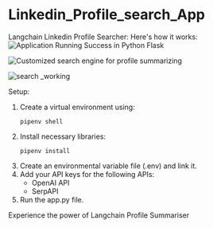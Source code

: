 # Linkedin_Profile_search_App

Langchain Linkedin Profile Searcher:
Here's how it works:![Application Running Success in Python Flask](https://github.com/vardan13/Linkedin_Profile_search_App/assets/28480587/c10dff27-ec1d-4ff0-b09e-79581e64f2bf)

![Customized search engine for profile summarizing](https://github.com/vardan13/Linkedin_Profile_search_App/assets/28480587/153e2327-d4f1-44f8-9d3a-8f08bd68ba0e)

![search _working](https://github.com/vardan13/Linkedin_Profile_search_App/assets/28480587/599d2d9a-0057-4b95-9d03-8d89cb2db36f)

Setup:

1. Create a virtual environment using:
   ```
   pipenv shell
   ```
2. Install necessary libraries:
   ```
   pipenv install
   ```
3. Create an environmental variable file (.env) and link it.
4. Add your API keys for the following APIs:
   - OpenAI API
   - SerpAPI
5. Run the app.py file.

Experience the power of Langchain Profile Summariser




